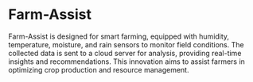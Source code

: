 # Farm-Assist
Farm-Assist is designed for smart farming, equipped with humidity, temperature, moisture, and rain sensors to monitor field conditions. The collected data is sent to a cloud server for analysis, providing real-time insights and recommendations. This innovation aims to assist farmers in optimizing crop production and resource management.
